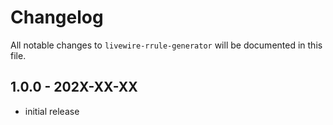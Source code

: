 # Changelog

All notable changes to `livewire-rrule-generator` will be documented in this file.

## 1.0.0 - 202X-XX-XX

- initial release
